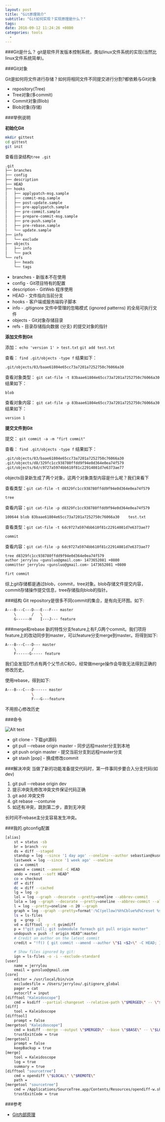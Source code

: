 ```yaml
---
layout: post
title: "Git原理简介"
subtitle: "Git如何实现？实现原理是什么？"
tags:
date: 2016-09-12 11:24:26 +0800
categories: tools
  - 
---
```


###Git是什么？
git是软件开发版本控制系统，类似linux文件系统的实现(当然比linux文件系统简单)。

###Git对象

Git是如何将文件进行存储？如何将相同文件不同提交进行分割?都依赖与Git对象

* repository(Tree)
* Tree对象(多commit)
* Commit对象(Blob)
* Blob对象(存储)

###举例说明

**初始化Git**

```bash
mkdir gittest
cd gittest
git init
```

查看目录结构`tree .git`

```bash
.git
├── branches
├── config
├── description
├── HEAD
├── hooks
│   ├── applypatch-msg.sample
│   ├── commit-msg.sample
│   ├── post-update.sample
│   ├── pre-applypatch.sample
│   ├── pre-commit.sample
│   ├── prepare-commit-msg.sample
│   ├── pre-push.sample
│   ├── pre-rebase.sample
│   └── update.sample
├── info
│   └── exclude
├── objects
│   ├── info
│   └── pack
└── refs
    ├── heads
    └── tags
```
- branches - 新版本不在使用
- config - Git项目特有的配置
- description - GitWeb 程序使用
- HEAD - 文件指向当前分支
- hooks - 客户端或服务端钩子脚本
- info - .gitignore 文件中管理的忽略模式 (ignored patterns) 的全局可执行文件
- objects - Git对象存储目录
- refs - 目录存储指向数据 (分支) 的提交对象的指针

**添加文件到Git**

添加： `echo 'version 1' > test.txt` `git add test.txt`

查看： `find .git/objects -type f` 结果如下：

```bash
.git/objects/83/baae61804e65cc73a7201a7252750c76066a30
```

查看对象类型： `git cat-file -t 83baae61804e65cc73a7201a7252750c76066a30` 结果如下：

```bash
blob
```

查看对象内容： `git cat-file -p 83baae61804e65cc73a7201a7252750c76066a30` 结果如下：

```bash
version 1
```

**提交文件到Git**

提交： `git commit -a -m "firt commit"`

查看： `find .git/objects -type f` 结果如下：

```bash
.git/objects/83/baae61804e65cc73a7201a7252750c76066a30
.git/objects/d8/329fc1cc938780ffdd9f94e0d364e0ea74f579
.git/objects/6d/c9727a5974bb610f81c22914081d7e6373ae77
```
objects目录新生成了两个对象，这两个对象类型内容是什么呢？我们来看下

查看类型：`git cat-file -t d8329fc1cc938780ffdd9f94e0d364e0ea74f579`

```bash
tree
```

查看内容：`git cat-file -p d8329fc1cc938780ffdd9f94e0d364e0ea74f579`

```bash
100644 blob 83baae61804e65cc73a7201a7252750c76066a30	test.txt
```

查看类型：`git cat-file -t 6dc9727a5974bb610f81c22914081d7e6373ae77`

```bash
commit
```

查看内容：`git cat-file -p 6dc9727a5974bb610f81c22914081d7e6373ae77`

```bash
tree d8329fc1cc938780ffdd9f94e0d364e0ea74f579
author jerrylou <gunsluo@gmail.com> 1473652081 +0800
committer jerrylou <gunsluo@gmail.com> 1473652081 +0800

firt commit
```

综上git存储都是通过blob，commit，tree对象。blob存储文件提交内容，commit存储操作提交信息，tree存储指向blob的指针。

###结构
Git repository是很多不同commit的集合，是有向无环图。如下:

```bash
A---B---C---D---E---F--- master
    \       /   \
    G------H    I---J--- feature
```

###merge和rebase
新的特性分支feature上有F,G两个commit。我们项将feature上的改动同步到master，可以feature分支merge到master。将得到如下:

```bash
A---B---C---D--- master
    \       /
    F------G----- feature
```
我们会发现D节点有两个父节点C和G，经常做merge操作会导致无法得到正确的修改历史。

使用rebase，得到如下:

```bash
A---B---C---D------ master
            \
            F---G---feature
```
不用担心修改历史

###命令

![Alt text](http://ww4.sinaimg.cn/mw690/0065glrAgw1f7qrk2hl4wj30nt0gugrq.jpg "git command")

* git clone - 下载git源码
* git pull --rebase origin master - 同步远程master分支到本地
* git push origin master - 提交当前分支到远程master分支
* git stash [pop] - 换成修改commit

###解决冲突
当做了新的功能准备提交代码时，第一件事同步要合入分支代码(如dev)

1. git pull --rebase origin dev
2. 提示冲突先修改冲突文件保证代码正确
3. git add 冲突文件
4. git rebase --contunie
5. 如还有冲突，跳到第二步，直到无冲突

长时间不rebase主分支容易发生冲突。


###我的.gitconfig配置

```bash
[alias]
	st = status -sb
	br = branch -vv
    ds = diff --staged
    standup = log --since '1 day ago' --oneline --author sebastian@kusnier.net
    lastweek = log --since '1 week ago' --oneline
    ci = commit
    amend = commit --amend -C HEAD
    undo = reset --soft HEAD^
    co = checkout
    df = diff
    dc = diff --cached
    lg = log -p
    lol = log --graph --decorate --pretty=oneline --abbrev-commit
    lola = log --graph --decorate --pretty=oneline --abbrev-commit --all
    l = log --pretty=oneline -n 20 --graph
    graph = log --graph --pretty=format':%C(yellow)%h%Cblue%d%Creset %s %C(white) %an, %ar%Creset'
    ls = ls-files
    g  = grep -I
    vd = difftool -y -t gvimdiff
    p = !"git pull; git submodule foreach git pull origin master"
    undopush = push -f origin HEAD^:master
    # Credit an author on the latest commit
    credit = "!f() { git commit --amend --author \"$1 <$2>\" -C HEAD; }; f"

    # Show files ignored by git:
    ign = ls-files -o -i --exclude-standard
[user]
	name = jerrylou
	email = gunsluo@gmail.com
[core]
	editor = /usr/local/bin/vim
	excludesfile = /Users/jerrylou/.gitignore_global
    pager = cat
    autocrlf = input
[difftool "Kaleidoscope"]
    cmd = ksdiff --partial-changeset --relative-path \"$MERGED\" -- \"$LOCAL\" \"$REMOTE\"
[diff]
    tool = Kaleidoscope
[difftool]
    prompt = false
[mergetool "Kaleidoscope"]
    cmd = ksdiff --merge --output \"$MERGED\" --base \"$BASE\" -- \"$LOCAL\" --snapshot \"$REMOTE\" --snapshot
    trustExitCode = true
[mergetool]
    prompt = false
    keepBackup = true
[merge]
    tool = Kaleidoscope
    log = true
    summary = true
[difftool "sourcetree"]
	cmd = opendiff \"$LOCAL\" \"$REMOTE\"
	path = 
[mergetool "sourcetree"]
	cmd = /Applications/SourceTree.app/Contents/Resources/opendiff-w.sh \"$LOCAL\" \"$REMOTE\" -ancestor \"$BASE\" -merge \"$MERGED\"
	trustExitCode = true
```

###参考

* [Git内部原理](http://iissnan.com/progit/html/zh/ch9_1.html)

